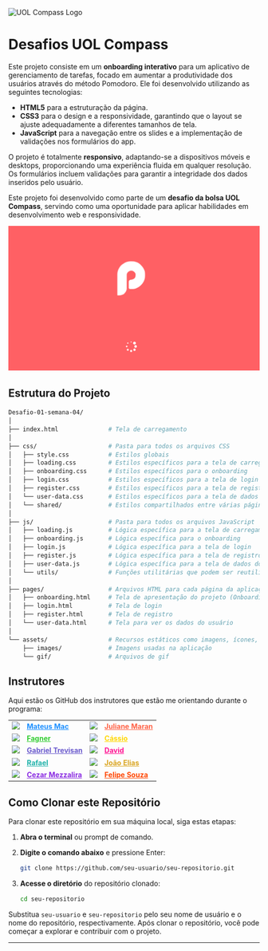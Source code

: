 ![UOL Compass Logo](https://s3.sa-east-1.amazonaws.com/remotar-assets-prod/company-profile-covers/cl7god9gt00lx04wg4p2a93zt.jpg)

# Desafios UOL Compass

Este projeto consiste em um **onboarding interativo** para um aplicativo de gerenciamento de tarefas, focado em aumentar a produtividade dos usuários através do método Pomodoro. Ele foi desenvolvido utilizando as seguintes tecnologias:

- **HTML5** para a estruturação da página.
- **CSS3** para o design e a responsividade, garantindo que o layout se ajuste adequadamente a diferentes tamanhos de tela.
- **JavaScript** para a navegação entre os slides e a implementação de validações nos formulários do app.

O projeto é totalmente **responsivo**, adaptando-se a dispositivos móveis e desktops, proporcionando uma experiência fluida em qualquer resolução. Os formulários incluem validações para garantir a integridade dos dados inseridos pelo usuário.

Este projeto foi desenvolvido como parte de um **desafio da bolsa UOL Compass**, servindo como uma oportunidade para aplicar habilidades em desenvolvimento web e responsividade.

![alt text](pomo.png)
## Estrutura do Projeto

```bash
Desafio-01-semana-04/
│
├── index.html              # Tela de carregamento
│
├── css/                    # Pasta para todos os arquivos CSS
│   ├── style.css           # Estilos globais
│   ├── loading.css         # Estilos específicos para a tela de carregamento
│   ├── onboarding.css      # Estilos específicos para o onboarding
│   ├── login.css           # Estilos específicos para a tela de login
│   ├── register.css        # Estilos específicos para a tela de registro
│   └── user-data.css       # Estilos específicos para a tela de dados do usuário
│   └── shared/             # Estilos compartilhados entre várias páginas
│
├── js/                     # Pasta para todos os arquivos JavaScript
│   ├── loading.js          # Lógica específica para a tela de carregamento
│   ├── onboarding.js       # Lógica específica para o onboarding
│   ├── login.js            # Lógica específica para a tela de login
│   ├── register.js         # Lógica específica para a tela de registro
│   ├── user-data.js        # Lógica específica para a tela de dados do usuário
│   └── utils/              # Funções utilitárias que podem ser reutilizadas em várias partes do projeto
│
├── pages/                  # Arquivos HTML para cada página da aplicação
│   ├── onboarding.html     # Tela de apresentação do projeto (Onboarding Screen)
│   ├── login.html          # Tela de login
│   ├── register.html       # Tela de registro
│   └── user-data.html      # Tela para ver os dados do usuário
│
└── assets/                 # Recursos estáticos como imagens, ícones, fontes, etc.
    ├── images/             # Imagens usadas na aplicação
    └── gif/                # Arquivos de gif
```
## Instrutores

Aqui estão os GitHub dos instrutores que estão me orientando durante o programa:

<table>
  <tr>
    <td><img src="https://avatars.githubusercontent.com/u/99038035?v=4" width="40" /></td>
    <td><a href="https://github.com/DevMateusmac" style="color: #1E90FF; font-weight: bold;">Mateus Mac</a></td>
    <td><img src="https://avatars.githubusercontent.com/u/67009807?v=4" width="40" /></td>
    <td><a href="https://github.com/JulianeMaran32" style="color: #FF6347; font-weight: bold;">Juliane Maran</a></td>
  </tr>
  <tr>
    <td><img src="https://avatars.githubusercontent.com/u/40813203?v=4" width="40" /></td>
    <td><a href="https://github.com/faagner7" style="color: #32CD32; font-weight: bold;">Fagner</a></td>
    <td><img src="https://avatars.githubusercontent.com/u/141765025?v=4" width="40" /></td>
    <td><a href="https://github.com/cassiotakarada-telefonica" style="color: #FFD700; font-weight: bold;">Cássio</a></td>
  </tr>
  <tr>
    <td><img src="https://avatars.githubusercontent.com/u/8907909?v=4" width="40" /></td>
    <td><a href="https://github.com/gabrielttrevisan" style="color: #6A5ACD; font-weight: bold;">Gabriel Trevisan</a></td>
    <td><img src="https://avatars.githubusercontent.com/u/55272383?v=4" width="40" /></td>
    <td><a href="https://github.com/cioatodavid" style="color: #FF1493; font-weight: bold;">David</a></td>
  </tr>
  <tr>
    <td><img src="https://avatars.githubusercontent.com/u/67022012?v=4" width="40" /></td>
    <td><a href="https://github.com/RafaelNCST" style="color: #20B2AA; font-weight: bold;">Rafael</a></td>
    <td><img src="https://avatars.githubusercontent.com/u/88065559?v=4" width="40" /></td>
    <td><a href="https://github.com/joaoelias1921" style="color: #DAA520; font-weight: bold;">João Elias</a></td>
  </tr>
  <tr>
    <td><img src="https://avatars.githubusercontent.com/u/20330507?v=4" width="40" /></td>
    <td><a href="https://github.com/cezarmezzalira" style="color: #8A2BE2; font-weight: bold;">Cezar Mezzalira</a></td>
    <td><img src="https://avatars.githubusercontent.com/u/62522451?v=4" width="40" /></td>
    <td><a href="https://github.com/Felipe-15" style="color: #FF4500; font-weight: bold;">Felipe Souza</a></td>
  </tr>
</table>

## Como Clonar este Repositório

Para clonar este repositório em sua máquina local, siga estas etapas:

1. **Abra o terminal** ou prompt de comando.
2. **Digite o comando abaixo** e pressione Enter:

    ```bash
    git clone https://github.com/seu-usuario/seu-repositorio.git
    ```

3. **Acesse o diretório** do repositório clonado:

    ```bash
    cd seu-repositorio
    ```

Substitua `seu-usuario` e `seu-repositorio` pelo seu nome de usuário e o nome do repositório, respectivamente. Após clonar o repositório, você pode começar a explorar e contribuir com o projeto.

---
